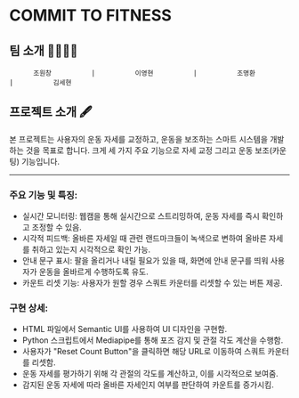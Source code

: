 # COMMIT TO FITNESS

## 팀 소개 👨‍👨‍👧‍👧

          조원창          |          이영현          |          조명환          |          김세현          
## 프로젝트 소개 🖋
본 프로젝트는 사용자의 운동 자세를 
교정하고, 운동을 보조하는 스마트 시스템을 개발하는 것을 목표로 합니다. 
크게 세 가지 주요 기능으로 자세 교정 그리고 운동 보조(카운팅) 기능입니다.

---
### 주요 기능 및 특징:
- 실시간 모니터링: 웹캠을 통해 실시간으로 스트리밍하여, 운동 자세를 즉시 확인하고 조정할 수 있음.
- 시각적 피드백: 올바른 자세일 때 관련 랜드마크들이 녹색으로 변하여 올바른 자세를 취하고 있는지 시각적으로 확인 가능.
- 안내 문구 표시: 팔을 올리거나 내릴 필요가 있을 때, 화면에 안내 문구를 띄워 사용자가 운동을 올바르게 수행하도록 유도.
- 카운트 리셋 기능: 사용자가 원할 경우 스쿼트 카운터를 리셋할 수 있는 버튼 제공.

### 구현 상세:
- HTML 파일에서 Semantic UI를 사용하여 UI 디자인을 구현함.
- Python 스크립트에서 Mediapipe를 통해 포즈 감지 및 관절 각도 계산을 수행함.
- 사용자가 "Reset Count Button"을 클릭하면 해당 URL로 이동하여 스쿼트 카운터를 리셋함.
- 운동 자세를 평가하기 위해 각 관절의 각도를 계산하고, 이를 시각적으로 보여줌.
- 감지된 운동 자세에 따라 올바른 자세인지 여부를 판단하여 카운트를 증가시킴.
